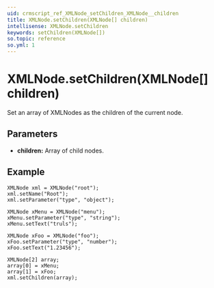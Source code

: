 ```yaml
---
uid: crmscript_ref_XMLNode_setChildren_XMLNode__children
title: XMLNode.setChildren(XMLNode[] children)
intellisense: XMLNode.setChildren
keywords: setChildren(XMLNode[])
so.topic: reference
so.yml: 1
---
```


# XMLNode.setChildren(XMLNode[] children)

Set an array of XMLNodes as the children of the current node.

## Parameters

* **children:** Array of child nodes.

## Example

```crmscript
XMLNode xml = XMLNode("root");
xml.setName("Root");
xml.setParameter("type", "object");

XMLNode xMenu = XMLNode("menu");
xMenu.setParameter("type", "string");
xMenu.setText("truls");

XMLNode xFoo = XMLNode("foo");
xFoo.setParameter("type", "number");
xFoo.setText("1.23456");

XMLNode[2] array;
array[0] = xMenu;
array[1] = xFoo;
xml.setChildren(array);
```
